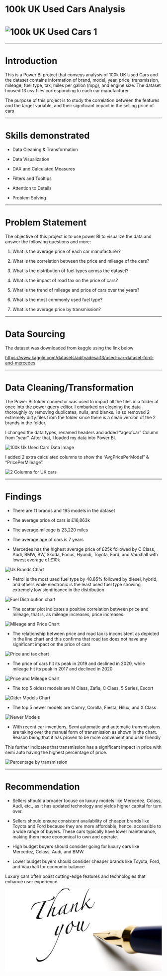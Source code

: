 # 100k UK Used Cars Analysis
# ![100k UK Used Cars 1](https://github.com/Chidiogo-Ezeozue/My-First-Data-Analysis-Repo/assets/161604924/96200de3-8e13-4ad7-80d1-4a7a8ad7e028)

-------
# Introduction
This is a Power BI project that conveys analysis of 100k UK Used Cars and the dataset contains information of brand, model, year, price, transmission, mileage, fuel type, tax, miles per gallon (mpg),  and engine size. The dataset housed 13 csv files corresponding to each car manufacturer. 

The purpose of this project is to study the correlation between the features and the target variable, and their significant impact in the selling price of cars

-------
# Skills demonstrated
* Data Cleaning & Transformation

* Data Visualization

* DAX and Calculated Measures

* Filters and Tooltips

* Attention to Details

* Problem Solving

-------
# Problem Statement

The objective of this project is to use power BI to visualize the data and answer the following questions and more:

1. What is the average price of each car manufacturer?

2. What is the correlation between the price and mileage of the cars?

3. What is the distribution of fuel types across the dataset?

4. What is the impact of road tax on the price of cars?

5. What is the trend of mileage and price of cars over the years?

6. What is the most commonly used fuel type?

7. What is the average price by transmission?

-------
# Data Sourcing

 The dataset was downloaded from kaggle using the link below

https://www.kaggle.com/datasets/adityadesai13/used-car-dataset-ford-and-mercedes

------
# Data Cleaning/Transformation
The Power BI  folder connector was used to import all the files in a folder at once into the power query editor. I embarked on cleaning the data thoroughly by removing duplicates, nulls, and blanks. I also removed 2 extremely dirty files from the folder since there is a clean version of the 2 brands in the folder. 

I changed the data types, renamed headers and added “ageofcar” Column from “year”. After that, I loaded my data into Power BI. 

![100k Uk Used Cars Data Image](https://github.com/Chidiogo-Ezeozue/My-First-Data-Analysis-Repo/assets/161604924/9988cd22-9182-41d1-8c79-ce4e5a9c3fd9)

I added 2 extra calculated columns to show the “AvgPricePerModel” & “PricePerMileage”.

![2 Columns for UK cars](https://github.com/Chidiogo-Ezeozue/My-First-Data-Analysis-Repo/assets/161604924/135824a3-9a66-46d1-bc07-eb50305a2249)

------
# Findings

* There are 11 brands and 195 models in the dataset

* The average price of cars is  £16,863k

* The average mileage is 23,220 miles

* The average age of cars is 7 years

* Mercedes has the highest average price of £25k followed by C Class, Audi, BMW, BW, Skoda, Focus, Hyundi, Toyota, Ford, and Vauxhall with lowest average of  £10k

![Uk Brands Chart](https://github.com/Chidiogo-Ezeozue/My-First-Data-Analysis-Repo/assets/161604924/581846ba-b4ba-40ea-b4d4-3362244aa8f7)

* Petrol is the most used fuel type by 48.85% followed by diesel, hybrid, and others while electronic is the least used fuel type showing extremely low significance in the distribution

![Fuel Distribution chart](https://github.com/Chidiogo-Ezeozue/My-First-Data-Analysis-Repo/assets/161604924/c117fe4e-f60b-432a-b499-471b46c39bb8)

* The scatter plot indicates a positive correlation between price and mileage, that is, as mileage increases, price increases.

![Mileage and Price Chart](https://github.com/Chidiogo-Ezeozue/My-First-Data-Analysis-Repo/assets/161604924/6f685897-e9ba-4721-a313-bd0a83da1ec7)

* The relationship between price and road tax is inconsistent as depicted in the line chart and this confirms that road tax does not have any significant impact on the price of cars

![Price and tax chart](https://github.com/Chidiogo-Ezeozue/My-First-Data-Analysis-Repo/assets/161604924/97557877-9fef-4b3f-9af9-1c5694e1daf7)

* The price of cars hit its peak in 2019 and declined in 2020, while mileage hit its peak in 2017 and declined in 2020

![Price and Mileage Chart](https://github.com/Chidiogo-Ezeozue/My-First-Data-Analysis-Repo/assets/161604924/3949986e-2623-4b7f-8880-490a40b0636c)

* The top 5 oldest models are M Class, Zafia, C Class, 5 Series, Escort

![Older Models Chart](https://github.com/Chidiogo-Ezeozue/My-First-Data-Analysis-Repo/assets/161604924/fd3c3588-5cf2-44bb-afd7-11a49806e134)

* The top 5 newer models are Camry, Corolla, Fiesta, Hilux, and X Class

![Newer Models](https://github.com/Chidiogo-Ezeozue/My-First-Data-Analysis-Repo/assets/161604924/4e4b9ffe-f832-42f1-a1b7-de0e53380b79)

* With recent car inventions, Semi automatic and automatic transmissions are  taking over the manual form of transmission as shown in the chart. Reason being that it has proven to be more convenient and user friendly

This further indicates that transmission has a significant impact in price with semi auto having the highest percentage of price.

![Percentage by transmission](https://github.com/Chidiogo-Ezeozue/My-First-Data-Analysis-Repo/assets/161604924/77a9f664-d872-4981-9dc7-5a1803b7ac7f)


-------
# Recommendation

* Sellers should a broader focuse on luxury models like Mercedez, Cclass, Audi, etc., as it has updated technology and yields higher capital for turn over.

* Sellers should ensure consistent availability of cheaper brands like Toyota and Ford because they are more affordable, hence, accessible to a wide range of buyers. These cars typically have lower maintenance, making them more economical to own and operate.

* High budget buyers should consider going for luxury cars like Mercedez, Cclass, Audi, and BMW.

* Lower budget buyers should consider cheaper brands like Toyota, Ford, and Vauxhall for economic balance

Luxury cars often boast cutting-edge features and technologies that  enhance user experience.


![](THANKS.jpg)




